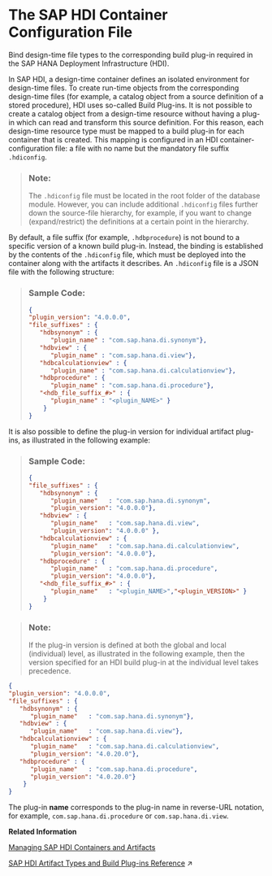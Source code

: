<!-- loio64004007ba094687bfc1a03453efb804 -->

# The SAP HDI Container Configuration File

Bind design-time file types to the corresponding build plug-in required in the SAP HANA Deployment Infrastructure \(HDI\).

In SAP HDI, a design-time container defines an isolated environment for design-time files. To create run-time objects from the corresponding design-time files \(for example, a catalog object from a source definition of a stored procedure\), HDI uses so-called Build Plug-ins. It is not possible to create a catalog object from a design-time resource without having a plug-in which can read and transform this source definition. For this reason, each design-time resource type must be mapped to a build plug-in for each container that is created. This mapping is configured in an HDI container-configuration file: a file with no name but the mandatory file suffix `.hdiconfig`.

> ### Note:  
> The `.hdiconfig` file must be located in the root folder of the database module. However, you can include additional `.hdiconfig` files further down the source-file hierarchy, for example, if you want to change \(expand/restrict\) the definitions at a certain point in the hierarchy.

By default, a file suffix \(for example, `.hdbprocedure`\) is not bound to a specific version of a known build plug-in. Instead, the binding is established by the contents of the `.hdiconfig` file, which must be deployed into the container along with the artifacts it describes. An `.hdiconfig` file is a JSON file with the following structure:

> ### Sample Code:  
> ```json
> {
> "plugin_version": "4.0.0.0",
> "file_suffixes" : {
>    "hdbsynonym" : { 
>       "plugin_name" : "com.sap.hana.di.synonym"},
>    "hdbview" : { 
>       "plugin_name" : "com.sap.hana.di.view"}, 
>    "hdbcalculationview" : { 
>       "plugin_name" : "com.sap.hana.di.calculationview"},
>    "hdbprocedure" : { 
>       "plugin_name" : "com.sap.hana.di.procedure"},
>    "<hdb_file_suffix_#>" : {
>       "plugin_name" : "<plugin_NAME>" }
>     }
> }
> ```

It is also possible to define the plug-in version for individual artifact plug-ins, as illustrated in the following example:

> ### Sample Code:  
> ```json
> {
> "file_suffixes" : {
>    "hdbsynonym" : { 
>       "plugin_name"   : "com.sap.hana.di.synonym", 
>       "plugin_version": "4.0.0.0"},
>    "hdbview" : { 
>       "plugin_name"   : "com.sap.hana.di.view", 
>       "plugin_version": "4.0.0.0" }, 
>    "hdbcalculationview" : { 
>       "plugin_name"   : "com.sap.hana.di.calculationview", 
>       "plugin_version": "4.0.0.0"},
>    "hdbprocedure" : { 
>       "plugin_name"   : "com.sap.hana.di.procedure", 
>       "plugin_version": "4.0.0.0"},
>    "<hdb_file_suffix_#>" : {
>       "plugin_name"   : "<plugin_NAME>","<plugin_VERSION>" }
>     }
> }
> ```

> ### Note:  
> If the plug-in version is defined at both the global and local \(individual\) level, as illustrated in the following example, then the version specified for an HDI build plug-in at the individual level takes precedence.

```json
{
"plugin_version": "4.0.0.0",
"file_suffixes" : {
   "hdbsynonym" : { 
      "plugin_name"   : "com.sap.hana.di.synonym"},
   "hdbview" : { 
      "plugin_name"   : "com.sap.hana.di.view"}, 
   "hdbcalculationview" : { 
      "plugin_name"   : "com.sap.hana.di.calculationview", 
      "plugin_version": "4.0.20.0"},
   "hdbprocedure" : { 
      "plugin_name"   : "com.sap.hana.di.procedure", 
      "plugin_version": "4.0.20.0"}
    }
}
```

The plug-in **name** corresponds to the plug-in name in reverse-URL notation, for example, `com.sap.hana.di.procedure` or `com.sap.hana.di.view`.

**Related Information**  


[Managing SAP HDI Containers and Artifacts](managing-sap-hdi-containers-and-artifacts-23f1f40.md "In SAP HANA Deployment Infrastructure (HDI), database development artifacts are deployed to so-called containers.")

[SAP HDI Artifact Types and Build Plug-ins Reference](https://help.sap.com/viewer/c2cc2e43458d4abda6788049c58143dc/2022_2_QRC/en-US/9789224788a34d93a86080cab993575c.html "The SAP HANA Cloud, SAP HANA database deployment infrastructure (HDI) supports a wide variety of database artifact types, for example, tables, indexes, and views.") :arrow_upper_right:

